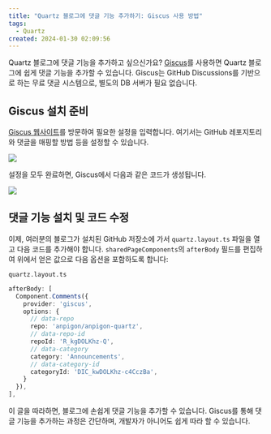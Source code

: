 ```yaml
---
title: "Quartz 블로그에 댓글 기능 추가하기: Giscus 사용 방법"
tags:
  - Quartz
created: 2024-01-30 02:09:56
---
```


Quartz 블로그에 댓글 기능을 추가하고 싶으신가요? [Giscus](https://giscus.app/ko)를 사용하면 Quartz 블로그에 쉽게 댓글 기능을 추가할 수 있습니다. Giscus는 GitHub Discussions를 기반으로 하는 무료 댓글 시스템으로, 별도의 DB 서버가 필요 없습니다.

## Giscus 설치 준비

[Giscus 웹사이트](https://giscus.app/ko)를 방문하여 필요한 설정을 입력합니다. 여기서는 GitHub 레포지토리와 댓글을 매핑할 방법 등을 설정할 수 있습니다.

![](https://i.imgur.com/MCWkIAB.png)

설정을 모두 완료하면, Giscus에서 다음과 같은 코드가 생성됩니다.

![](https://i.imgur.com/inJLEke.png)

## 댓글 기능 설치 및 코드 수정

이제, 여러분의 블로그가 설치된 GitHub 저장소에 가서 `quartz.layout.ts` 파일을 열고 다음 코드를 추가해야 합니다.  `sharedPageComponents`의 `afterBody` 필드를 편집하여 위에서 얻은 값으로 다음 옵션을 포함하도록 합니다:

`quartz.layout.ts`
```ts
afterBody: [
  Component.Comments({
    provider: 'giscus',
    options: {
      // data-repo
      repo: 'anpigon/anpigon-quartz',
      // data-repo-id
      repoId: 'R_kgDOLKhz-Q',
      // data-category
      category: 'Announcements',
      // data-category-id
      categoryId: 'DIC_kwDOLKhz-c4CczBa',
    }
  }),
],
```

이 글을 따라하면, 블로그에 손쉽게 댓글 기능을 추가할 수 있습니다. Giscus를 통해 댓글 기능을 추가하는 과정은 간단하며, 개발자가 아니어도 쉽게 따라 할 수 있습니다.
